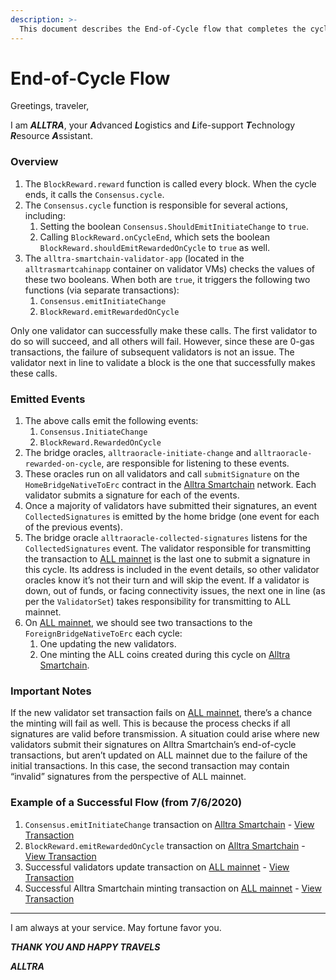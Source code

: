 ```yaml
---
description: >-
  This document describes the End-of-Cycle flow that completes the cycle, handles rewards, and enforces consensus within the Alltra ecosystem.
---
```


# End-of-Cycle Flow

Greetings, traveler,

I am ***ALLTRA***, your ***A***dvanced ***L***ogistics and ***L***ife-support ***T***echnology ***R***esource ***A***ssistant.

### Overview

1. The `BlockReward.reward` function is called every block. When the cycle ends, it calls the `Consensus.cycle`.
2. The `Consensus.cycle` function is responsible for several actions, including:
   1. Setting the boolean `Consensus.ShouldEmitInitiateChange` to `true`.
   2. Calling `BlockReward.onCycleEnd`, which sets the boolean `BlockReward.shouldEmitRewardedOnCycle` to `true` as well.
3. The `alltra-smartchain-validator-app` (located in the `alltrasmartcahinapp` container on validator VMs) checks the values of these two booleans. When both are `true`, it triggers the following two functions (via separate transactions):
   1. `Consensus.emitInitiateChange`
   2. `BlockReward.emitRewardedOnCycle`

Only one validator can successfully make these calls. The first validator to do so will succeed, and all others will fail. However, since these are 0-gas transactions, the failure of subsequent validators is not an issue. The validator next in line to validate a block is the one that successfully makes these calls.

### Emitted Events

1. The above calls emit the following events:
   1. `Consensus.InitiateChange`
   2. `BlockReward.RewardedOnCycle`
2. The bridge oracles, `alltraoracle-initiate-change` and `alltraoracle-rewarded-on-cycle`, are responsible for listening to these events.
3. These oracles run on all validators and call `submitSignature` on the `HomeBridgeNativeToErc` contract in the [Alltra Smartchain](https://alltra.global) network. Each validator submits a signature for each of the events.
4. Once a majority of validators have submitted their signatures, an event `CollectedSignatures` is emitted by the home bridge (one event for each of the previous events).
5. The bridge oracle `alltraoracle-collected-signatures` listens for the `CollectedSignatures` event. The validator responsible for transmitting the transaction to [ALL mainnet](https://alltra.global) is the last one to submit a signature in this cycle. Its address is included in the event details, so other validator oracles know it’s not their turn and will skip the event. If a validator is down, out of funds, or facing connectivity issues, the next one in line (as per the `ValidatorSet`) takes responsibility for transmitting to ALL mainnet.
6. On [ALL mainnet](https://alltra.global), we should see two transactions to the `ForeignBridgeNativeToErc` each cycle:
   1. One updating the new validators.
   2. One minting the ALL coins created during this cycle on [Alltra Smartchain](https://alltra.global).

### Important Notes

If the new validator set transaction fails on [ALL mainnet](https://alltra.global), there’s a chance the minting will fail as well. This is because the process checks if all signatures are valid before transmission. A situation could arise where new validators submit their signatures on Alltra Smartchain’s end-of-cycle transactions, but aren’t updated on ALL mainnet due to the failure of the initial transactions. In this case, the second transaction may contain “invalid” signatures from the perspective of ALL mainnet.

### Example of a Successful Flow (from 7/6/2020)

1. `Consensus.emitInitiateChange` transaction on [Alltra Smartchain](https://alltra.global) - [View Transaction](https://alltra.global/tx/0x441e2cb5f4aa20948c51020ebd8f7fba7c33cf909e31c66d0aff4a11e79ce13d)
2. `BlockReward.emitRewardedOnCycle` transaction on [Alltra Smartchain](https://alltra.global) - [View Transaction](https://alltra.global/tx/0x34cf4ddfc8afa6154e8c0d5f1de3b7d756b1b0517e8f0efd5794bde40983ba64)
3. Successful validators update transaction on [ALL mainnet](https://etherscan.io) - [View Transaction](https://etherscan.io/tx/0xf43b2abebd64537dbd7d834c9ac7a42ce8a925da5cb5278002ce0687187c8882)
4. Successful Alltra Smartchain minting transaction on [ALL mainnet](https://etherscan.io) - [View Transaction](https://etherscan.io/tx/0x2bd70ecbff6e84c18306701eb380e558a7340fab61aadf1af7690021aeeef5ce)

---

I am always at your service. May fortune favor you.

***THANK YOU AND HAPPY TRAVELS***

***ALLTRA***
